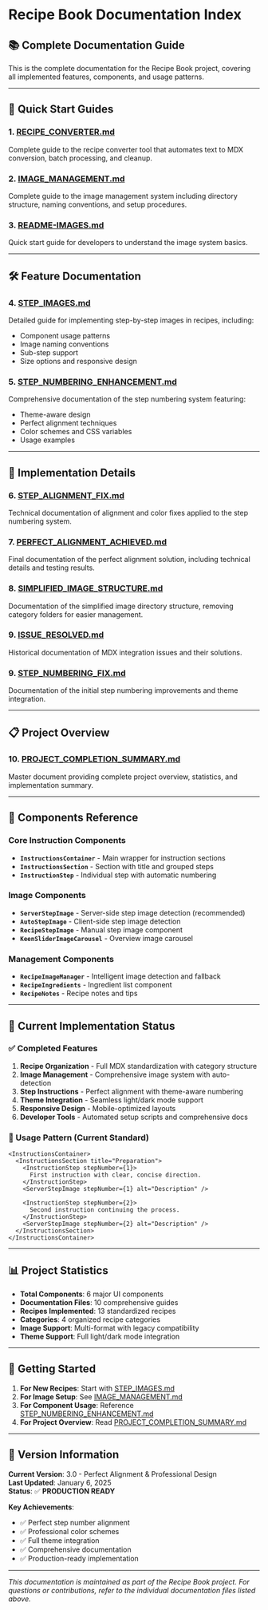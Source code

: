 # Recipe Book Documentation Index

## 📚 Complete Documentation Guide

This is the complete documentation for the Recipe Book project, covering all implemented features, components, and usage patterns.

---

## 🎯 Quick Start Guides

### 1. **[RECIPE_CONVERTER.md](./RECIPE_CONVERTER.md)**
Complete guide to the recipe converter tool that automates text to MDX conversion, batch processing, and cleanup.

### 2. **[IMAGE_MANAGEMENT.md](./IMAGE_MANAGEMENT.md)**
Complete guide to the image management system including directory structure, naming conventions, and setup procedures.

### 3. **[README-IMAGES.md](./README-IMAGES.md)**
Quick start guide for developers to understand the image system basics.

---

## 🛠️ Feature Documentation

### 4. **[STEP_IMAGES.md](./STEP_IMAGES.md)**
Detailed guide for implementing step-by-step images in recipes, including:
- Component usage patterns
- Image naming conventions
- Sub-step support
- Size options and responsive design

### 5. **[STEP_NUMBERING_ENHANCEMENT.md](./STEP_NUMBERING_ENHANCEMENT.md)**
Comprehensive documentation of the step numbering system featuring:
- Theme-aware design
- Perfect alignment techniques
- Color schemes and CSS variables
- Usage examples

---

## 🔧 Implementation Details

### 6. **[STEP_ALIGNMENT_FIX.md](./STEP_ALIGNMENT_FIX.md)**
Technical documentation of alignment and color fixes applied to the step numbering system.

### 7. **[PERFECT_ALIGNMENT_ACHIEVED.md](./PERFECT_ALIGNMENT_ACHIEVED.md)**
Final documentation of the perfect alignment solution, including technical details and testing results.

### 8. **[SIMPLIFIED_IMAGE_STRUCTURE.md](./SIMPLIFIED_IMAGE_STRUCTURE.md)**
Documentation of the simplified image directory structure, removing category folders for easier management.

### 9. **[ISSUE_RESOLVED.md](./ISSUE_RESOLVED.md)**
Historical documentation of MDX integration issues and their solutions.

### 9. **[STEP_NUMBERING_FIX.md](./STEP_NUMBERING_FIX.md)**
Documentation of the initial step numbering improvements and theme integration.

---

## 📋 Project Overview

### 10. **[PROJECT_COMPLETION_SUMMARY.md](./PROJECT_COMPLETION_SUMMARY.md)**
Master document providing complete project overview, statistics, and implementation summary.

---

## 🎨 Components Reference

### Core Instruction Components
- **`InstructionsContainer`** - Main wrapper for instruction sections
- **`InstructionsSection`** - Section with title and grouped steps
- **`InstructionStep`** - Individual step with automatic numbering

### Image Components
- **`ServerStepImage`** - Server-side step image detection (recommended)
- **`AutoStepImage`** - Client-side step image detection
- **`RecipeStepImage`** - Manual step image component
- **`KeenSliderImageCarousel`** - Overview image carousel

### Management Components
- **`RecipeImageManager`** - Intelligent image detection and fallback
- **`RecipeIngredients`** - Ingredient list component
- **`RecipeNotes`** - Recipe notes and tips

---

## 🎯 Current Implementation Status

### ✅ Completed Features
1. **Recipe Organization** - Full MDX standardization with category structure
2. **Image Management** - Comprehensive image system with auto-detection
3. **Step Instructions** - Perfect alignment with theme-aware numbering
4. **Theme Integration** - Seamless light/dark mode support
5. **Responsive Design** - Mobile-optimized layouts
6. **Developer Tools** - Automated setup scripts and comprehensive docs

### 🔄 Usage Pattern (Current Standard)
```tsx
<InstructionsContainer>
  <InstructionsSection title="Preparation">
    <InstructionStep stepNumber={1}>
      First instruction with clear, concise direction.
    </InstructionStep>
    <ServerStepImage stepNumber={1} alt="Description" />
    
    <InstructionStep stepNumber={2}>
      Second instruction continuing the process.
    </InstructionStep>
    <ServerStepImage stepNumber={2} alt="Description" />
  </InstructionsSection>
</InstructionsContainer>
```

---

## 📊 Project Statistics

- **Total Components**: 6 major UI components
- **Documentation Files**: 10 comprehensive guides  
- **Recipes Implemented**: 13 standardized recipes
- **Categories**: 4 organized recipe categories
- **Image Support**: Multi-format with legacy compatibility
- **Theme Support**: Full light/dark mode integration

---

## 🚀 Getting Started

1. **For New Recipes**: Start with [STEP_IMAGES.md](./STEP_IMAGES.md)
2. **For Image Setup**: See [IMAGE_MANAGEMENT.md](./IMAGE_MANAGEMENT.md)
3. **For Component Usage**: Reference [STEP_NUMBERING_ENHANCEMENT.md](./STEP_NUMBERING_ENHANCEMENT.md)
4. **For Project Overview**: Read [PROJECT_COMPLETION_SUMMARY.md](./PROJECT_COMPLETION_SUMMARY.md)

---

## 🎉 Version Information

**Current Version**: 3.0 - Perfect Alignment & Professional Design  
**Last Updated**: January 6, 2025  
**Status**: ✅ **PRODUCTION READY**

**Key Achievements**:
- ✅ Perfect step number alignment
- ✅ Professional color schemes
- ✅ Full theme integration
- ✅ Comprehensive documentation
- ✅ Production-ready implementation

---

*This documentation is maintained as part of the Recipe Book project. For questions or contributions, refer to the individual documentation files listed above.*
